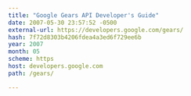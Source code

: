 ```yaml
---
title: "Google Gears API Developer's Guide"
date: 2007-05-30 23:57:52 -0500
external-url: https://developers.google.com/gears/
hash: 7f72d8303b4206fdea4a3ed6f729ee6b
year: 2007
month: 05
scheme: https
host: developers.google.com
path: /gears/

---
```



